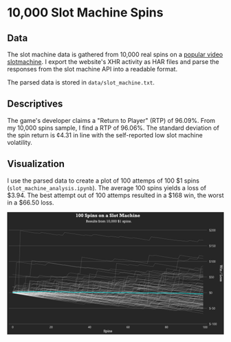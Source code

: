 # 10,000 Slot Machine Spins

## Data
The slot machine data is gathered from 10,000 real spins on a [popular video slotmachine](https://games.netent.com/video-slots/starburst/).
I export the website's XHR activity as HAR files and parse the responses from
the slot machine API into a readable format.

The parsed data is stored in `data/slot_machine.txt`.

## Descriptives
The game's developer claims a "Return to Player" (RTP) of 96.09%. From my 10,000
spins sample, I find a RTP of 96.06%. The standard deviation of the spin return
is ¢4.31 in line with the self-reported low slot machine volatility.

## Visualization
I use the parsed data to create a plot of 100 attemps of 100 $1 spins (`slot_machine_analysis.ipynb`). The average 100 spins yields a loss of $3.94. The best attempt out of
100 attemps resulted in a $168 win, the worst in a $66.50 loss.

![](10000-spins.png)